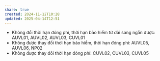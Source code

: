 ```yaml
---
share: true
created: 2024-11-12T10:28
updated: 2025-04-14T12:51
---
```

- Không đổi thời hạn đóng phí, thời hạn bảo hiểm từ dài sang ngắn được: AUVL01, AUVL02, AUVL03, CUVL01
- Không được thay đổi thời hạn bảo hiểm, thời hạn đóng phí: AUVL05, AUVL06, NP02
- Không được thay đổi thời hạn đóng phí: CUVL02, CUVL03, CUVL05
